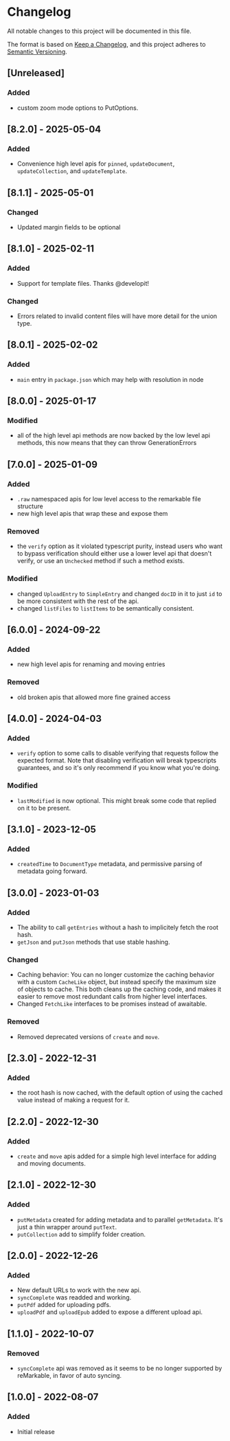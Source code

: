 # Changelog

All notable changes to this project will be documented in this file.

The format is based on [Keep a Changelog](https://keepachangelog.com/en/1.0.0/),
and this project adheres to [Semantic Versioning](https://semver.org/spec/v2.0.0.html).

## [Unreleased]

### Added

- custom zoom mode options to PutOptions.

## [8.2.0] - 2025-05-04

### Added

- Convenience high level apis for `pinned`, `updateDocument`, `updateCollection`, and `updateTemplate`.

## [8.1.1] - 2025-05-01

### Changed

- Updated margin fields to be optional

## [8.1.0] - 2025-02-11

### Added

- Support for template files. Thanks @developit!

### Changed

- Errors related to invalid content files will have more detail for the union
  type.

## [8.0.1] - 2025-02-02

### Added

- `main` entry in `package.json` which may help with resolution in node

## [8.0.0] - 2025-01-17

### Modified

- all of the high level api methods are now backed by the low level api methods,
  this now means that they can throw GenerationErrors

## [7.0.0] - 2025-01-09

### Added

- `.raw` namespaced apis for low level access to the remarkable file structure
- new high level apis that wrap these and expose them

### Removed

- the `verify` option as it violated typescript purity, instead users who want
  to bypass verification should either use a lower level api that doesn't verify,
  or use an `Unchecked` method if such a method exists.

### Modified

- changed `UploadEntry` to `SimpleEntry` and changed `docID` in it to just `id`
  to be more consistent with the rest of the api.
- changed `listFiles` to `listItems` to be semantically consistent.

## [6.0.0] - 2024-09-22

### Added

- new high level apis for renaming and moving entries

### Removed

- old broken apis that allowed more fine grained access

## [4.0.0] - 2024-04-03

### Added

- `verify` option to some calls to disable verifying that requests follow the
  expected format. Note that disabling verification will break typescripts
  guarantees, and so it's only recommend if you know what you're doing.

### Modified

- `lastModified` is now optional. This might break some code that replied on it
  to be present.

## [3.1.0] - 2023-12-05

### Added

- `createdTime` to `DocumentType` metadata, and permissive parsing of metadata
  going forward.

## [3.0.0] - 2023-01-03

### Added

- The ability to call `getEntries` without a hash to implicitely fetch the root
  hash.
- `getJson` and `putJson` methods that use stable hashing.

### Changed

- Caching behavior: You can no longer customize the caching behavior with a
  custom `CacheLike` object, but instead specify the maximum size of objects to
  cache. This both cleans up the caching code, and makes it easier to remove
  most redundant calls from higher level interfaces.
- Changed `FetchLike` interfaces to be promises instead of awaitable.

### Removed

- Removed deprecated versions of `create` and `move`.

## [2.3.0] - 2022-12-31

### Added

- the root hash is now cached, with the default option of using the cached
  value instead of making a request for it.

## [2.2.0] - 2022-12-30

### Added

- `create` and `move` apis added for a simple high level interface for adding
  and moving documents.

## [2.1.0] - 2022-12-30

### Added

- `putMetadata` created for adding metadata and to parallel `getMetadata`. It's
  just a thin wrapper around `putText`.
- `putCollection` add to simplify folder creation.

## [2.0.0] - 2022-12-26

### Added

- New default URLs to work with the new api.
- `syncComplete` was readded and working.
- `putPdf` added for uploading pdfs.
- `uploadPdf` and `uploadEpub` added to expose a different upload api.

## [1.1.0] - 2022-10-07

### Removed

- `syncComplete` api was removed as it seems to be no longer supported by
  reMarkable, in favor of auto syncing.

## [1.0.0] - 2022-08-07

### Added

- Initial release
